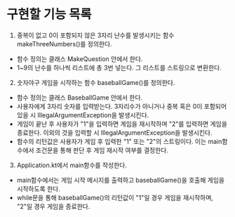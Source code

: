 # 구현할 기능 목록
1. 중복이 없고 0이 포함되지 않은 3자리 난수를 발생시키는 함수 makeThreeNumbers()를 정의한다.
- 함수 정의는 클래스 MakeQuestion 안에서 한다.
- 1~9의 난수를 하나씩 리스트에 총 3번 넣는다. 그 리스트를 스트링으로 변환한다.

2. 숫자야구 게임을 시작하는 함수 baseballGame()를 정의한다.
- 함수 정의는 클래스 BaseballGame 안에서 한다.
- 사용자에게 3자리 숫자를 입력받는다. 3자리수가 아니거나 중복 혹은 0이 포함되어있을 시 IllegalArgumentException을 발생시킨다.
- 게임이 끝난 후 사용자가 "1"을 입력하면 게임을 재시작하며 "2"를 입력하면 게임을 종료한다. 이외의 것을 입력할 시 IllegalArgumentException을 발생시킨다.
- 함수의 리턴값은 사용자가 게임 후 입력한 "1" 또는 "2"의 스트링이다. 이는 main함수에서 조건문을 통해 판단 후 게임 재시작 여부를 결정한다.

3. Application.kt에서 main함수를 작성한다.
- main함수에서는 게임 시작 메시지를 출력하고 baseballGame()을 호출해 게임을 시작하도록 한다.
- while문을 통해 baseballGame()의 리턴값이 "1"일 경우 게임을 재시작하며, "2"일 경우 게임을 종료한다. 